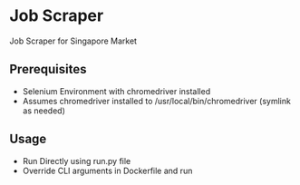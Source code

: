 # Job Scraper

Job Scraper for Singapore Market

## Prerequisites
* Selenium Environment with chromedriver installed
* Assumes chromedriver installed to /usr/local/bin/chromedriver (symlink as needed)

## Usage
* Run Directly using run.py file
* Override CLI arguments in Dockerfile and run